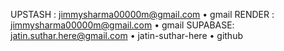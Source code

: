 UPSTASH : jimmysharma00000m@gmail.com • gmail
RENDER : jimmysharma00000m@gmail.com • gmail
SUPABASE: jatin.suthar.here@gmail.com • jatin-suthar-here • github